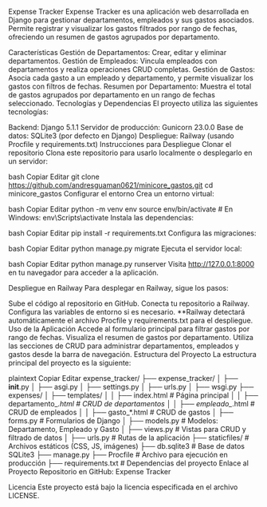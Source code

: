 Expense Tracker
Expense Tracker es una aplicación web desarrollada en Django para gestionar departamentos, empleados y sus gastos asociados. Permite registrar y visualizar los gastos filtrados por rango de fechas, ofreciendo un resumen de gastos agrupados por departamento.

Características
Gestión de Departamentos: Crear, editar y eliminar departamentos.
Gestión de Empleados: Vincula empleados con departamentos y realiza operaciones CRUD completas.
Gestión de Gastos: Asocia cada gasto a un empleado y departamento, y permite visualizar los gastos con filtros de fechas.
Resumen por Departamento: Muestra el total de gastos agrupados por departamento en un rango de fechas seleccionado.
Tecnologías y Dependencias
El proyecto utiliza las siguientes tecnologías:

Backend: Django 5.1.1
Servidor de producción: Gunicorn 23.0.0
Base de datos: SQLite3 (por defecto en Django)
Despliegue: Railway (usando Procfile y requirements.txt)
Instrucciones para Despliegue
Clonar el repositorio
Clona este repositorio para usarlo localmente o desplegarlo en un servidor:

bash
Copiar
Editar
git clone https://github.com/andresguaman0621/minicore_gastos.git
cd minicore_gastos
Configurar el entorno
Crea un entorno virtual:

bash
Copiar
Editar
python -m venv env
source env/bin/activate  # En Windows: env\Scripts\activate
Instala las dependencias:

bash
Copiar
Editar
pip install -r requirements.txt
Configura las migraciones:

bash
Copiar
Editar
python manage.py migrate
Ejecuta el servidor local:

bash
Copiar
Editar
python manage.py runserver
Visita http://127.0.0.1:8000 en tu navegador para acceder a la aplicación.

Despliegue en Railway
Para desplegar en Railway, sigue los pasos:

Sube el código al repositorio en GitHub.
Conecta tu repositorio a Railway.
Configura las variables de entorno si es necesario.
**Railway detectará automáticamente el archivo Procfile y requirements.txt para el despliegue.
Uso de la Aplicación
Accede al formulario principal para filtrar gastos por rango de fechas.
Visualiza el resumen de gastos por departamento.
Utiliza las secciones de CRUD para administrar departamentos, empleados y gastos desde la barra de navegación.
Estructura del Proyecto
La estructura principal del proyecto es la siguiente:

plaintext
Copiar
Editar
expense_tracker/
├── expense_tracker/
│   ├── __init__.py
│   ├── asgi.py
│   ├── settings.py
│   ├── urls.py
│   ├── wsgi.py
├── expenses/
│   ├── templates/
│   │   ├── index.html  # Página principal
│   │   ├── departamento_*.html  # CRUD de departamentos
│   │   ├── empleado_*.html  # CRUD de empleados
│   │   ├── gasto_*.html  # CRUD de gastos
│   ├── forms.py  # Formularios de Django
│   ├── models.py  # Modelos: Departamento, Empleado y Gasto
│   ├── views.py  # Vistas para CRUD y filtrado de datos
│   ├── urls.py   # Rutas de la aplicación
├── staticfiles/  # Archivos estáticos (CSS, JS, imágenes)
├── db.sqlite3  # Base de datos SQLite3
├── manage.py
├── Procfile  # Archivo para ejecución en producción
├── requirements.txt  # Dependencias del proyecto
Enlace al Proyecto
Repositorio en GitHub: Expense Tracker

Licencia
Este proyecto está bajo la licencia especificada en el archivo LICENSE.
